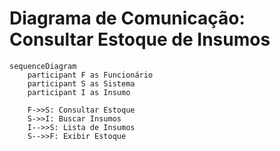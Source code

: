 # Diagrama de Comunicação: Consultar Estoque de Insumos

```mermaid
sequenceDiagram
    participant F as Funcionário
    participant S as Sistema
    participant I as Insumo

    F->>S: Consultar Estoque
    S->>I: Buscar Insumos
    I-->>S: Lista de Insumos
    S-->>F: Exibir Estoque
